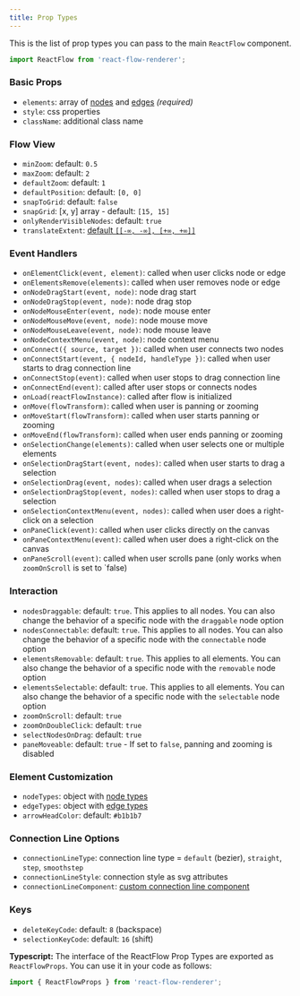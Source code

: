```yaml
---
title: Prop Types
---
```


This is the list of prop types you can pass to the main `ReactFlow` component.

```jsx
import ReactFlow from 'react-flow-renderer';
```

### Basic Props
- `elements`: array of [nodes](/docs/api/nodes/) and [edges](/docs/api/edges/) *(required)*
- `style`: css properties
- `className`: additional class name

### Flow View
- `minZoom`: default: `0.5`
- `maxZoom`: default: `2`
- `defaultZoom`: default: `1`
- `defaultPosition`: default: `[0, 0]`
- `snapToGrid`: default: `false`
- `snapGrid`: [x, y] array - default: `[15, 15]`
- `onlyRenderVisibleNodes`: default: `true`
- `translateExtent`: [default `[[-∞, -∞], [+∞, +∞]]`](https://github.com/d3/d3-zoom#zoom_translateExtent)

### Event Handlers
- `onElementClick(event, element)`: called when user clicks node or edge
- `onElementsRemove(elements)`: called when user removes node or edge
- `onNodeDragStart(event, node)`: node drag start
- `onNodeDragStop(event, node)`: node drag stop
- `onNodeMouseEnter(event, node)`: node mouse enter
- `onNodeMouseMove(event, node)`: node mouse move
- `onNodeMouseLeave(event, node)`: node mouse leave
- `onNodeContextMenu(event, node)`: node context menu
- `onConnect({ source, target })`: called when user connects two nodes
- `onConnectStart(event, { nodeId, handleType })`: called when user starts to drag connection line
- `onConnectStop(event)`: called when user stops to drag connection line
- `onConnectEnd(event)`: called after user stops or connects nodes
- `onLoad(reactFlowInstance)`: called after flow is initialized
- `onMove(flowTransform)`: called when user is panning or zooming
- `onMoveStart(flowTransform)`: called when user starts panning or zooming
- `onMoveEnd(flowTransform)`: called when user ends panning or zooming
- `onSelectionChange(elements)`: called when user selects one or multiple elements
- `onSelectionDragStart(event, nodes)`: called when user starts to drag a selection
- `onSelectionDrag(event, nodes)`: called when user drags a selection
- `onSelectionDragStop(event, nodes)`: called when user stops to drag a selection
- `onSelectionContextMenu(event, nodes)`: called when user does a right-click on a selection
- `onPaneClick(event)`: called when user clicks directly on the canvas
- `onPaneContextMenu(event)`: called when user does a right-click on the canvas
- `onPaneScroll(event)`: called when user scrolls pane (only works when `zoomOnScroll` is set to `false)

### Interaction
- `nodesDraggable`: default: `true`. This applies to all nodes. You can also change the behavior of a specific node with the `draggable` node option
- `nodesConnectable`: default: `true`. This applies to all nodes. You can also change the behavior of a specific node with the `connectable` node option
- `elementsRemovable`: default: `true`. This applies to all elements. You can also change the behavior of a specific node with the `removable` node option
- `elementsSelectable`: default: `true`. This applies to all elements. You can also change the behavior of a specific node with the `selectable` node option
- `zoomOnScroll`: default: `true`
- `zoomOnDoubleClick`: default: `true`
- `selectNodesOnDrag`: default: `true`
- `paneMoveable`: default: `true` - If set to `false`, panning and zooming is disabled

### Element Customization
- `nodeTypes`: object with [node types](/docs/api/node-types/)
- `edgeTypes`: object with [edge types](/docs/api/edge-types/)
- `arrowHeadColor`: default: `#b1b1b7`

### Connection Line Options
- `connectionLineType`: connection line type = `default` (bezier), `straight`, `step`, `smoothstep`
- `connectionLineStyle`: connection style as svg attributes
- `connectionLineComponent`: [custom connection line component](/examples/custom-connectionline/)

### Keys
- `deleteKeyCode`: default: `8` (backspace)
- `selectionKeyCode`: default: `16` (shift)

**Typescript:** The interface of the ReactFlow Prop Types are exported as `ReactFlowProps`. You can use it in your code as follows:

```javascript
import { ReactFlowProps } from 'react-flow-renderer';
```
